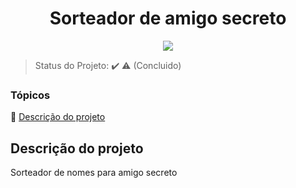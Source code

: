 <h1 align="center"> Sorteador de amigo secreto </h1>
<p align="center">
<img loading="lazy" src="http://img.shields.io/static/v1?label=STATUS&message=CONCLUIDO&color=GREEN&style=for-the-badge"/>
</p> 

> Status do Projeto: :heavy_check_mark: :warning: (Concluido)

### Tópicos 

:small_blue_diamond: [Descrição do projeto](#descrição-do-projeto)

## Descrição do projeto 

<p align="justify">
  Sorteador de nomes para amigo secreto 
</p>
